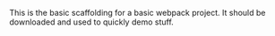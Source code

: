 This is the basic scaffolding for a basic webpack project. It should be downloaded and used to quickly demo stuff.